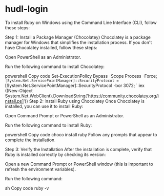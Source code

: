 # hudl-login

To install Ruby on Windows using the Command Line Interface (CLI), follow these steps:

Step 1: Install a Package Manager (Chocolatey)
Chocolatey is a package manager for Windows that simplifies the installation process. If you don't have Chocolatey installed, follow these steps:

Open PowerShell as an Administrator.

Run the following command to install Chocolatey:

powershell
Copy code
Set-ExecutionPolicy Bypass -Scope Process -Force; `
[System.Net.ServicePointManager]::SecurityProtocol = `
[System.Net.ServicePointManager]::SecurityProtocol -bor 3072; `
iex ((New-Object System.Net.WebClient).DownloadString('https://community.chocolatey.org/install.ps1'))
Step 2: Install Ruby using Chocolatey
Once Chocolatey is installed, you can use it to install Ruby:

Open Command Prompt or PowerShell as an Administrator.

Run the following command to install Ruby:

powershell
Copy code
choco install ruby
Follow any prompts that appear to complete the installation.

Step 3: Verify the Installation
After the installation is complete, verify that Ruby is installed correctly by checking its version:

Open a new Command Prompt or PowerShell window (this is important to refresh the environment variables).

Run the following command:

sh
Copy code
ruby -v
